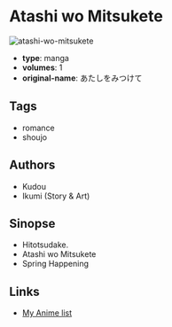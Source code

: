 # Atashi wo Mitsukete

![atashi-wo-mitsukete](https://cdn.myanimelist.net/images/manga/2/46211.jpg)

-   **type**: manga
-   **volumes**: 1
-   **original-name**: あたしをみつけて

## Tags

-   romance
-   shoujo

## Authors

-   Kudou
-   Ikumi (Story & Art)

## Sinopse

-   Hitotsudake.
-   Atashi wo Mitsukete
-   Spring Happening

## Links

-   [My Anime list](https://myanimelist.net/manga/28807/Atashi_wo_Mitsukete)
